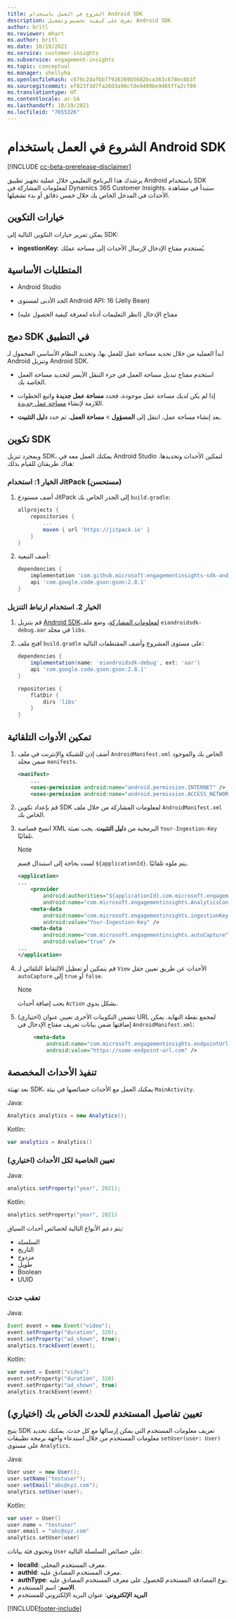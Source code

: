 ```yaml
---
title: الشروع في العمل باستخدام Android SDK
description: تعرف على كيفية تخصيص وتشغيل Android SDK
author: britl
ms.reviewer: mhart
ms.author: britl
ms.date: 10/19/2021
ms.service: customer-insights
ms.subservice: engagement-insights
ms.topic: conceptual
ms.manager: shellyha
ms.openlocfilehash: c678c2dafbb77926269b5602bca363c678ec6b3f
ms.sourcegitcommit: ef823f3d7fa28d3a90cfde9409be9465ffa2cf09
ms.translationtype: HT
ms.contentlocale: ar-SA
ms.lasthandoff: 10/19/2021
ms.locfileid: "7655326"
---
```

# <a name="get-started-with-the-android-sdk"></a>الشروع في العمل باستخدام Android SDK

[!INCLUDE [cc-beta-prerelease-disclaimer](includes/cc-beta-prerelease-disclaimer.md)]

يرشدك هذا البرنامج التعليمي خلال عملية تجهيز تطبيق Android باستخدام SDK لمعلومات المشاركة في Dynamics 365 Customer Insights. ستبدأ في مشاهدة الأحداث في المدخل الخاص بك خلال خمس دقائق أو بدء تشغيلها.

## <a name="configuration-options"></a>خيارات التكوين
يمكن تمرير خيارات التكوين التالية إلى SDK:

- **ingestionKey**: يُستخدم مفتاح الإدخال لإرسال الأحداث إلى مساحة عملك.

## <a name="prerequisites"></a>المتطلبات الأساسية

- Android Studio

- الحد الأدنى لمستوى Android API: 16 (Jelly Bean)

- مفتاح الإدخال (انظر التعليمات أدناه لمعرفة كيفية الحصول عليه)

## <a name="integrate-the-sdk-into-your-application"></a>دمج SDK في التطبيق
ابدأ العملية من خلال تحديد مساحة عمل للعمل بها، وتحديد النظام الأساسي المحمول لـ Android وتنزيل Android SDK.

- استخدم مفتاح تبديل مساحة العمل في جزء التنقل الأيسر لتحديد مساحة العمل الخاصة بك.

- إذا لم يكن لديك مساحة عمل موجودة، فحدد **مساحة عمل جديدة** واتبع الخطوات اللازمة لإنشاء [مساحة عمل جديدة](create-workspace.md).

- بعد إنشاء مساحة عمل، انتقل إلى **المسؤول** > **مساحة العمل**، ثم حدد **دليل التثبيت**.

## <a name="configure-the-sdk"></a>تكوين SDK

وبمجرد تنزيل SDK، يمكنك العمل معه في Android Studio لتمكين الأحداث وتحديدها. هناك طريقتان للقيام بذلك:
### <a name="option-1-use-jitpack-recommended"></a>الخيار 1: استخدام JitPack (مستحسن)
1. أضف مستودع JitPack إلى الجذر الخاص بك `build.gradle`:
    ```gradle
    allprojects {
        repositories {
            ...
            maven { url 'https://jitpack.io' }
        }
    }
    ```

1. أضف التبعية:
    ```gradle
    dependencies {
        implementation 'com.github.microsoft:engagementinsights-sdk-android:v1.0.0'
        api 'com.google.code.gson:gson:2.8.1'
    }
    ```

### <a name="option-2-use-download-link"></a>الخيار 2. استخدام ارتباط التنزيل
1. قم بتنزيل [Android SDKلمعلومات المشاركة](https://download.pi.dynamics.com/sdk/EI-SDKs/ei-android-sdk.zip)، وضع ملف `eiandroidsdk-debug.aar` في مجلد `libs`.

1. افتح ملف `build.gradle` على مستوى المشروع وأضف المقتطفات التالية:
    ```gradle
    dependencies {
        implementation(name: 'eiandroidsdk-debug', ext: 'aar')
        api 'com.google.code.gson:gson:2.8.1'
    }

    repositories {
        flatDir {
            dirs 'libs'
        }
    }
    ```

## <a name="enable-auto-instrumentation"></a>تمكين الأدوات التلقائية

1. أضف إذن للشبكة والإنترنت في ملف `AndroidManifest.xml` الخاص بك والموجود ضمن مجلد `manifests`.
    ```xml
    <manifest>
        ...
        <uses-permission android:name="android.permission.INTERNET" />
        <uses-permission android:name="android.permission.ACCESS_NETWORK_STATE" />
    ```

1. قم بإعداد تكوين SDK لمعلومات المشاركة من خلال ملف `AndroidManifest.xml` الخاص بك.

1. انسخ قصاصة XML البرمجية من **دليل التثبيت**. يجب تعبئة `Your-Ingestion-Key` تلقائيًا.

   > [!NOTE]
   > لست بحاجة إلى استبدال قسم `${applicationId}`. يتم ملؤه تلقائيًا.


   ```xml
   <application>
   ...
       <provider
           android:authorities="${applicationId}.com.microsoft.engagementinsights.AnalyticsContentProvider"
           android:name="com.microsoft.engagementinsights.AnalyticsContentProvider" />
       <meta-data
           android:name="com.microsoft.engagementinsights.ingestionKey"
           android:value="Your-Ingestion-Key" />
       <meta-data
           android:name="com.microsoft.engagementinsights.autoCapture"
           android:value="true" />
   ...
   </application>
   ```

1. قم بتمكين أو تعطيل الالتقاط التلقائي لـ `View` الأحداث عن طريق تعيين حقل `autoCapture` إلى `true` أو `false`. 

   >[!NOTE]
   >يجب إضافة أحداث `Action` بشكل يدوي.

1. (اختياري) تتضمن التكوينات الأخرى تعيين عنوان URL لمجمع نقطة النهاية. يمكن إضافتها ضمن بيانات تعريف مفتاح الإدخال في `AndroidManifest.xml`:

   ```xml
        <meta-data
            android:name="com.microsoft.engagementinsights.endpointUrl"
            android:value="https://some-endpoint-url.com" />
   ```

## <a name="implement-custom-events"></a>تنفيذ الأحداث المخصصة

بعد تهيئة SDK، يمكنك العمل مع الأحداث خصائصها في بيئة `MainActivity`.


Java:
```java
Analytics analytics = new Analytics();
```

Kotlin:
```kotlin
var analytics = Analytics()
```

### <a name="set-property-for-all-events-optional"></a>تعيين الخاصية لكل الأحداث (اختياري)

Java:
```java
analytics.setProperty("year", 2021);
```

Kotlin:
```kotlin
analytics.setProperty("year", 2021)
```

يتم دعم الأنواع التالية لخصائص أحداث السياق:
- السلسلة‬
- التاريخ‬
- مزدوج
- طويل
- Boolean
- UUID

### <a name="track-an-event"></a>تعقب حدث

Java:
```java
Event event = new Event("video");
event.setProperty("duration", 320);
event.setProperty("ad_shown", true);
analytics.trackEvent(event);
```

Kotlin:
```kotlin
var event = Event("video")
event.setProperty("duration", 320)
event.setProperty("ad_shown", true)
analytics.trackEvent(event)
```

## <a name="set-user-details-for-your-event-optional"></a>تعيين تفاصيل المستخدم للحدث الخاص بك (اختياري)

يتيح SDK تعريف معلومات المستخدم التي يمكن إرسالها مع كل حدث. يمكنك تحديد معلومات المستخدم من خلال استدعاء واجهة برمجة تطبيقات `setUser(user: User)` على مستوى `Analytics`.

Java:
```java
User user = new User();
user.setName("testuser");
user.setEmail("abc@xyz.com");
analytics.setUser(user);
```

Kotlin:
```kotlin
var user = User()
user.name = "testuser"
user.email = "abc@xyz.com"
analytics.setUser(user)
```

وتحتوي فئة بيانات `User` على خصائص السلسلة التالية:

- **localId**: معرف المستخدم المحلي.
- **authId**: معرف المستخدم المصادق عليه.
- **authType**: نوع المصادقة المستخدم للحصول على معرف المستخدم المصادق عليه.
- **الاسم**: اسم المستخدم.
- **البريد الإلكتروني**: عنوان البريد الإلكتروني للمستخدم

[!INCLUDE[footer-include](../includes/footer-banner.md)]
